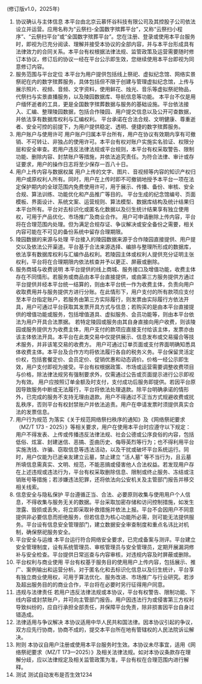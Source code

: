 (修订版v1.0，2025年)
1. 协议确认与主体信息
本平台由北京云慕怀谷科技有限公司及其控股子公司依法设立并运营。应用名称为“云祭扫-全国数字殡葬平台”，又称“云祭扫小程序”、“云祭扫平台”或“全国数字殡葬平台”。您在注册、登录或使用本平台服务时，即视为已充分阅读、理解并接受本协议的全部内容，并与本平台形成具有法律效力的合同关系。本平台有权根据法律法规、监管政策及运营需要随时修订本协议，修订后的协议一经在平台公示即生效，您继续使用本平台即视为同意修订内容。
2. 服务范围与平台定位
本平台为用户提供包括线上祭祀、虚拟纪念馆、网络实景祭祀在内的数字殡葬服务，具体包括但不限于创建与管理虚拟纪念馆，上传与展示照片、视频、音频、文字资料，使用鲜花、烛光、音乐等虚拟祭祀物品，代祭扫与实景直播服务，以及陵园数据库、导航信息等功能。
本平台不仅是用户缅怀逝者的工具，更是全国数字殡葬数据与服务的基础设施。平台依法接入、汇编、整理陵园数据，包括合作陵园、用户提交信息以及公开可查数据，并依法享有数据库权利与汇编权利。
平台承诺在合法合规、文明健康、尊重逝者、安全可控的前提下，为用户提供稳定、透明、便捷的数字殡葬服务。
3. 用户账户与使用许可
用户账户归属本平台所有，用户在协议有效期内享有可撤销、不可转让、非独占的使用许可。本平台有权对账户实施实名验证、权限分层和安全审查。若用户违反法律法规或平台规则，本平台有权采取警告、限制功能、删除内容、封禁账户等措施，并依法追究责任。为符合法律、审计或存证要求，用户的操作日志将至少保存一百八十日。
4. 用户上传内容与数据权属
用户上传的文字、图片、音视频等内容的知识产权归用户或原权利人所有。同时，用户在上传时即不可撤销地授予本平台一项在法定保护期内的全球范围内免费使用许可，用于展示、传播、备份、审核、安全合规、算法训练、功能优化和产品推广等目的。
平台生成的纪念馆编号、页面模板、界面设计、系统文案、运营规则、算法模型、数据库结构及统计结果归本平台所有。平台对去标识化或匿名化数据以及衍生统计结果享有独立使用权，可用于产品优化、市场推广及商业合作。
用户可申请删除上传内容，平台将在合理范围内处理。但为满足合规存证、争议解决或安全备份之需要，相关内容可能在不可见的备份系统中留存合理期限。
5. 陵园数据的来源与处理
平台接入的陵园数据来源于合作陵园直接提供、用户提交以及依法公开渠道。平台基于合法来源选择、编排与整理所形成的数据库，依法享有数据库权利与汇编作品权利。若陵园主体或权利人提供充分证明主张权利，平台将在合理期限内依法核查并予以更正、屏蔽或删除。
6. 服务商城与收费说明
本平台提供的线上商城、服务接口及增值功能，收费主体存在不同情形。若服务或商品由本平台直接提供，或由第三方服务提供方通过平台提供并经本平台统一结算的，则由本平台统一作为收费主体，负责向用户收取费用并与服务提供方进行分账。在此情形下，用户支付的所有款项应支付至本平台指定账户，若服务由第三方实际履行，则发票由实际履行方依法开具，用户可通过平台获取其发票开具方式与信息；若购买的是由本平台直接提供的增值功能或服务，包括增值道具、虚拟服务、会员功能等，则由本平台依法为用户开具合法票据。
若特定陵园或服务由其自身直接向用户收费，则该陵园或服务提供方为收费主体，用户支付的款项应直接支付给该主体，发票亦由该主体依法开具。本平台在此类交易中仅提供展示、信息发布或交易撮合等技术服务，并非该笔交易的收费方。
用户可通过订单页面或支付界面明确知悉具体收费主体。本平台及合作方均将依法履行各自的税务义务。平台保留灵活定价权，包括套餐定价、会员定价、促销优惠和动态调价。价格一经公示即生效，用户支付即视为接受。平台有权根据政策、市场或运营需要调整收费项目与价格，除法律法规另有强制要求外，仅需通过公告或页面提示进行公示即视为有效。
用户应按照订单金额及时支付，支付成功后服务即提供。若因平台原因导致服务中断或无法履行，平台将依法处理退款。除平台明确承诺的情形外，已完成的服务不支持无理由退款。用户不得通过不正当方式规避收费或扰乱秩序，否则平台有权封禁账户并依法追责。用户在申请发票时须提供真实合法的发票信息。
7. 用户行为规范
为落实《关于规范网络祭扫秩序的通知》及《网络祭祀要求（MZ/T 173 - 2025）》等相关要求，用户在使用本平台时应遵守以下规定：
用户不得发表、上传或传播违反法律法规、社会公德或公序良俗的内容，包括低俗、炫富、封建迷信、恶搞、歪曲历史、侮辱英烈等行为；也不得利用平台实施洗钱、诈骗、窃取信息等违法活动，以及干扰或破坏平台系统运行。同时，用户仅能为已逝亲友建立云墓，禁止建立 “活人墓” 等不当行为，且云墓所填信息需真实、文明、规范，不能恶搞或侵害他人合法权益。若发现用户存在上述违规或违法行为，平台有权采取删除信息、限制或终止服务、冻结或注销账号等措施；若涉嫌违法犯罪，还将依法向公安机关及主管部门报告并移交相关线索。
8. 信息安全与隐私保护
平台遵循正当、合法、必要原则收集与使用用户个人信息，不得收集与服务无关的数据。平台采取加密存储和访问控制措施，如发生泄露、毁损或丢失，将立即采取补救措施并依法上报。平台不会因用户不同意提供非必要信息而拒绝服务，但若信息为核心功能所必需，则可能无法提供服务。平台设有信息安全管理部门，建立数据安全审查制度和重点名讳比对机制，确保祭祀服务安全。
9. 平台安全与运维
本平台运行符合网络安全要求，已完成备案与测评。平台建立安全管理制度，设有系统管理员、审核管理员与安全管理员，定期开展漏洞修补与安全检查。平台提供日常巡查与内容审核，对违规内容及时屏蔽或删除。
10. 平台权利与商业使用
平台有权基于服务目的使用用户上传内容，包括展示、推广、案例输出和运营分析。对于匿名化和去标识化信息以及衍生统计，平台享有独立商业使用权，可用于算法优化、服务改进、市场推广与行业研究。若涉及超出服务目的的商业合作，平台将在必要时另行征得用户同意。
11. 违规与法律责任
若用户违反法律法规或本协议，平台有权警告、限制功能、下线内容或封禁账户，并可向主管部门报告。用户因违法行为或侵害第三方权利导致纠纷的，应自行承担全部责任，并保障平台免责，除非损害因平台自身过错造成。
12. 法律适用与争议解决
本协议适用中华人民共和国法律。因本协议引起的争议，双方应先行协商，协商不成的，提交本平台所在地有管辖权的人民法院诉讼解决。
13. 附则
本协议自用户注册或使用本平台服务时生效。本协议未尽事宜，适用《网络祭祀要求（MZ/T 173—2025）》及相关法律法规。如对本协议条款存在理解分歧，应以法律规定及相关监管政策为准，平台有权在合理范围内进行解释。
14. 测试
测试自动发布是否生效1234
